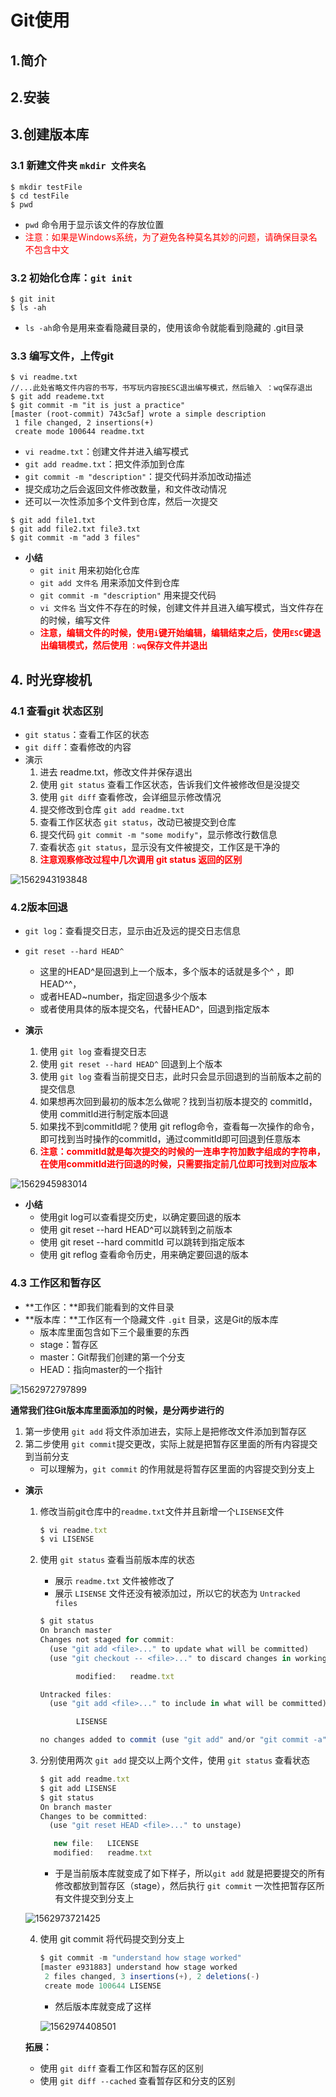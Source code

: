 # Git使用

## 1.简介

## 2.安装

## 3.创建版本库

### **3.1 新建文件夹**  `mkdir 文件夹名`

~~~git
$ mkdir testFile
$ cd testFile
$ pwd
~~~

- `pwd` 命令用于显示该文件的存放位置
- <font color='red'>注意：如果是Windows系统，为了避免各种莫名其妙的问题，请确保目录名不包含中文</font>

### **3.2 初始化仓库：**`git init`

~~~
$ git init
$ ls -ah
~~~

- `ls -ah`命令是用来查看隐藏目录的，使用该命令就能看到隐藏的 .git目录

### **3.3 编写文件，上传git**

~~~
$ vi readme.txt
//...此处省略文件内容的书写，书写玩内容按ESC退出编写模式，然后输入 ：wq保存退出
$ git add reademe.txt
$ git commit -m "it is just a practice"
[master (root-commit) 743c5af] wrote a simple description
 1 file changed, 2 insertions(+)
 create mode 100644 readme.txt
~~~

- `vi readme.txt`：创建文件并进入编写模式
- `git add readme.txt`：把文件添加到仓库
- `git commit -m "description"`：提交代码并添加改动描述
- 提交成功之后会返回文件修改数量，和文件改动情况
- 还可以一次性添加多个文件到仓库，然后一次提交

~~~linux
$ git add file1.txt
$ git add file2.txt file3.txt
$ git commit -m "add 3 files"
~~~

- **小结**
  - `git init` 用来初始化仓库
  - `git add 文件名` 用来添加文件到仓库
  - `git commit -m "description"` 用来提交代码
  - `vi 文件名` 当文件不存在的时候，创建文件并且进入编写模式，当文件存在的时候，编写文件
  - **<font color='red'>注意，编辑文件的时候，使用`i`键开始编辑，编辑结束之后，使用`ESC`键退出编辑模式，然后使用 `：wq`保存文件并退出</font>**

## 4. 时光穿梭机

### 4.1 查看git 状态区别

- `git status`：查看工作区的状态
- `git diff`：查看修改的内容
- 演示
  1. 进去 readme.txt，修改文件并保存退出
  2. 使用 `git status` 查看工作区状态，告诉我们文件被修改但是没提交
  3. 使用 `git diff` 查看修改，会详细显示修改情况
  4. 提交修改到仓库 `git add readme.txt`
  5. 查看工作区状态 `git status`，改动已被提交到仓库
  6. 提交代码 `git commit -m "some modify"`，显示修改行数信息
  7. 查看状态 `git status`，显示没有文件被提交，工作区是干净的
  8. **<font color='red'>注意观察修改过程中几次调用 git status 返回的区别</font>**

![1562943193848](C:\Users\admin\AppData\Roaming\Typora\typora-user-images\1562943193848.png)

### 4.2版本回退

- `git log`：查看提交日志，显示由近及远的提交日志信息
- `git reset --hard HEAD^`
  - 这里的HEAD^是回退到上一个版本，多个版本的话就是多个^ ，即 HEAD^^，
  - 或者HEAD~number，指定回退多少个版本
  - 或者使用具体的版本提交名，代替HEAD^，回退到指定版本

- **演示**
  1. 使用 `git log` 查看提交日志
  2. 使用 `git reset --hard HEAD^` 回退到上个版本
  3. 使用 `git log` 查看当前提交日志，此时只会显示回退到的当前版本之前的提交信息
  4. 如果想再次回到最初的版本怎么做呢？找到当初版本提交的 commitId，使用 commitId进行制定版本回退
  5. 如果找不到commitId呢？使用 git reflog命令，查看每一次操作的命令，即可找到当时操作的commitId，通过commitId即可回退到任意版本
  6. **<font color='red'>注意：commitId就是每次提交的时候的一连串字符加数字组成的字符串，在使用commitId进行回退的时候，只需要指定前几位即可找到对应版本</font>**

![1562945983014](C:\Users\admin\AppData\Roaming\Typora\typora-user-images\1562945983014.png)

- **小结**
  - 使用git log可以查看提交历史，以确定要回退的版本
  - 使用 git reset --hard HEAD^可以跳转到之前版本
  - 使用 git reset --hard commitId 可以跳转到指定版本
  - 使用 git reflog 查看命令历史，用来确定要回退的版本



### 4.3 工作区和暂存区

- **工作区：**即我们能看到的文件目录
- **版本库：**工作区有一个隐藏文件 `.git` 目录，这是Git的版本库
  - 版本库里面包含如下三个最重要的东西
  - stage：暂存区
  - master：Git帮我们创建的第一个分支
  - HEAD：指向master的一个指针

![1562972797899](C:\Users\admin\AppData\Roaming\Typora\typora-user-images\1562972797899.png)

**通常我们往Git版本库里面添加的时候，是分两步进行的**

1. 第一步使用  `git add` 将文件添加进去，实际上是把修改文件添加到暂存区
2. 第二步使用 `git commit`提交更改，实际上就是把暂存区里面的所有内容提交到当前分支
   - 可以理解为，`git commit` 的作用就是将暂存区里面的内容提交到分支上

- **演示**

  1. 修改当前git仓库中的`readme.txt`文件并且新增一个`LISENSE`文件

     ~~~js
     $ vi readme.txt
     $ vi LISENSE
     ~~~

  2. 使用 `git status` 查看当前版本库的状态

     - 展示 `readme.txt` 文件被修改了
     - 展示 `LISENSE` 文件还没有被添加过，所以它的状态为 `Untracked files`

     ~~~js
     $ git status
     On branch master
     Changes not staged for commit:
       (use "git add <file>..." to update what will be committed)
       (use "git checkout -- <file>..." to discard changes in working directory)
     
             modified:   readme.txt
     
     Untracked files:
       (use "git add <file>..." to include in what will be committed)
     
             LISENSE
     
     no changes added to commit (use "git add" and/or "git commit -a")
     ~~~

  3. 分别使用两次 `git add` 提交以上两个文件，使用 `git status` 查看状态

     ~~~js
     $ git add readme.txt
     $ git add LISENSE
     $ git status
     On branch master
     Changes to be committed:
       (use "git reset HEAD <file>..." to unstage)
     
     	new file:   LICENSE
     	modified:   readme.txt
     ~~~

     - 于是当前版本库就变成了如下样子，所以`git add` 就是把要提交的所有修改都放到暂存区（stage），然后执行 `git commit` 一次性把暂存区所有文件提交到分支上

  ![1562973721425](C:\Users\admin\AppData\Roaming\Typora\typora-user-images\1562973721425.png)

  4. 使用 git commit 将代码提交到分支上

     ~~~js
     $ git commit -m "understand how stage worked"
     [master e931883] understand how stage worked
      2 files changed, 3 insertions(+), 2 deletions(-)
      create mode 100644 LISENSE
     ~~~

     - 然后版本库就变成了这样

     ![1562974408501](C:\Users\admin\AppData\Roaming\Typora\typora-user-images\1562974408501.png)

  **拓展：**

  - 使用 `git diff` 查看工作区和暂存区的区别
  - 使用 `git diff --cached` 查看暂存区和分支的区别

